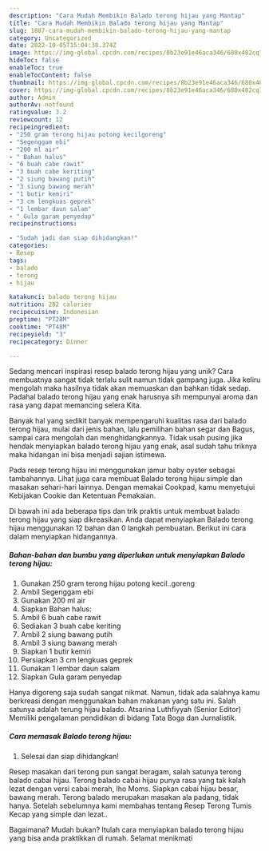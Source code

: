```yaml
---
description: "Cara Mudah Membikin Balado terong hijau yang Mantap"
title: "Cara Mudah Membikin Balado terong hijau yang Mantap"
slug: 1887-cara-mudah-membikin-balado-terong-hijau-yang-mantap
category: Uncategorized
date: 2022-10-05T15:04:38.374Z
image: https://img-global.cpcdn.com/recipes/8b23e91e46aca346/680x482cq70/balado-terong-hijau-foto-resep-utama.jpg
hideToc: false
enableToc: true
enableTocContent: false
thumbnail: https://img-global.cpcdn.com/recipes/8b23e91e46aca346/680x482cq70/balado-terong-hijau-foto-resep-utama.jpg
cover: https://img-global.cpcdn.com/recipes/8b23e91e46aca346/680x482cq70/balado-terong-hijau-foto-resep-utama.jpg
author: Admin
authorAv: notfound
ratingvalue: 3.2
reviewcount: 12
recipeingredient:
- "250 gram terong hijau potong kecilgoreng"
- "Segenggam ebi"
- "200 ml air"
- " Bahan halus"
- "6 buah cabe rawit"
- "3 buah cabe keriting"
- "2 siung bawang putih"
- "3 siung bawang merah"
- "1 butir kemiri"
- "3 cm lengkuas geprek"
- "1 lembar daun salam"
- " Gula garam penyedap"
recipeinstructions:

- "Sudah jadi dan siap dihidangkan!"
categories:
- Resep
tags:
- balado
- terong
- hijau

katakunci: balado terong hijau 
nutrition: 282 calories
recipecuisine: Indonesian
preptime: "PT28M"
cooktime: "PT48M"
recipeyield: "3"
recipecategory: Dinner

---
```





Sedang mencari inspirasi resep balado terong hijau yang unik? Cara membuatnya sangat tidak terlalu sulit namun tidak gampang juga. Jika keliru mengolah maka hasilnya tidak akan memuaskan dan bahkan tidak sedap. Padahal balado terong hijau yang enak harusnya sih mempunyai aroma dan rasa yang dapat memancing selera Kita.





Banyak hal yang sedikit banyak mempengaruhi kualitas rasa dari balado terong hijau, mulai dari jenis bahan, lalu pemilihan bahan segar dan Bagus, sampai cara mengolah dan menghidangkannya. Tidak usah pusing jika hendak menyiapkan balado terong hijau yang enak,      asal sudah tahu triknya maka hidangan ini bisa menjadi sajian istimewa.














Pada resep terong hijau ini menggunakan jamur baby oyster sebagai tambahannya. Lihat juga cara membuat Balado terong hijau simple dan masakan sehari-hari lainnya. Dengan memakai Cookpad, kamu menyetujui Kebijakan Cookie dan Ketentuan Pemakaian.






Di bawah ini ada beberapa tips dan trik praktis untuk membuat balado terong hijau yang siap dikreasikan. Anda dapat menyiapkan Balado terong hijau menggunakan 12 bahan dan 0 langkah pembuatan. Berikut ini cara dalam menyiapkan hidangannya.

<!--inarticleads1-->

##### Bahan-bahan dan bumbu yang diperlukan untuk menyiapkan Balado terong hijau:

1. Gunakan 250 gram terong hijau potong kecil..goreng
1. Ambil Segenggam ebi
1. Gunakan 200 ml air
1. Siapkan  Bahan halus:
1. Ambil 6 buah cabe rawit
1. Sediakan 3 buah cabe keriting
1. Ambil 2 siung bawang putih
1. Ambil 3 siung bawang merah
1. Siapkan 1 butir kemiri
1. Persiapkan 3 cm lengkuas geprek
1. Gunakan 1 lembar daun salam
1. Siapkan  Gula garam penyedap


Hanya digoreng saja sudah sangat nikmat. Namun, tidak ada salahnya kamu berkreasi dengan menggunakan bahan makanan yang satu ini. Salah satunya adalah terung hijau balado. Atsarina Luthfiyyah (Senior Editor) Memiliki pengalaman pendidikan di bidang Tata Boga dan Jurnalistik. 

<!--inarticleads2-->

##### Cara memasak Balado terong hijau:


1. Selesai dan siap dihidangkan!

Resep masakan dari terong pun sangat beragam, salah satunya terong balado cabai hijau. Terong balado cabai hijau punya rasa yang tak kalah lezat dengan versi cabai merah, lho Moms. Siapkan cabai hijau besar, bawang merah. Terong balado merupakan masakan ala padang, tidak hanya. Setelah sebelumnya kami membahas tentang Resep Terong Tumis Kecap yang simple dan lezat.. 

Bagaimana? Mudah bukan? Itulah cara menyiapkan balado terong hijau yang bisa anda praktikkan di rumah. Selamat menikmati
